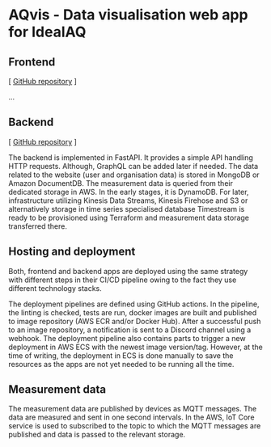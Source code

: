 # AQvis - Data visualisation web app for IdealAQ

## Frontend
[ [GitHub repository](https://github.com/drohal3/AQvis-frontend) ]

...

## Backend
[ [GitHub repository](https://github.com/drohal3/AQvis-backend) ]

The backend is implemented in FastAPI. It provides a simple API handling HTTP requests. Although, GraphQL can be added later if needed.
The data related to the website (user and organisation data) is stored in MongoDB or Amazon DocumentDB. The measurement data is queried from their dedicated storage in AWS. In the early stages, it is DynamoDB. For later, infrastructure utilizing Kinesis Data Streams, Kinesis Firehose and S3 or alternatively storage in time series specialised database Timestream is ready to be provisioned using Terraform and measurement data storage transferred there.

## Hosting and deployment
Both, frontend and backend apps are deployed using the same strategy with different steps in their CI/CD pipeline owing to the fact they use different technology stacks.

The deployment pipelines are defined using GitHub actions. In the pipeline, the linting is checked, tests are run, docker images are built and published to image repository (AWS ECR and/or Docker Hub). After a successful push to an image repository, a notification is sent to a Discord channel using a webhook.
The deployment pipeline also contains parts to trigger a new deployment in AWS ECS with the newest image version/tag. However, at the time of writing, the deployment in ECS is done manually to save the resources as the apps are not yet needed to be running all the time.

## Measurement data
The measurement data are published by devices as MQTT messages. The data are measured and sent in one second intervals. In the AWS, IoT Core service is used to subscribed to the topic to which the MQTT messages are published and data is passed to the relevant storage. 

